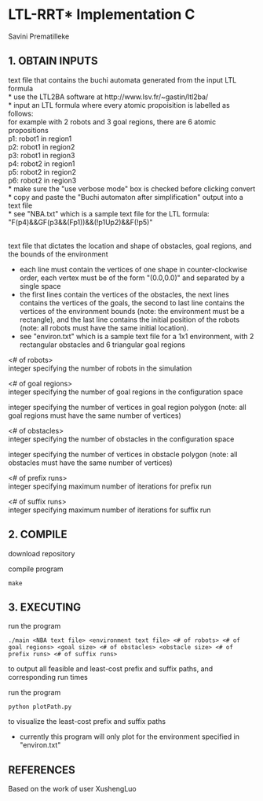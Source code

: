 # LTL-RRT* Implementation C
Savini Prematilleke

## 1. OBTAIN INPUTS 
<NBA text file>  
text file that contains the buchi automata generated from the input LTL formula<br/>
   * use the LTL2BA software at http://www.lsv.fr/~gastin/ltl2ba/ <br/>  
   * input an LTL formula where every atomic propoisition is labelled as follows:<br/>  
  for example with 2 robots and 3 goal regions, there are 6 atomic propositions <br/> 
  p1: robot1 in region1  <br/>
  p2: robot1 in region2   <br/>
  p3: robot1 in region3  <br/>
  p4: robot2 in region1  <br/>
  p5: robot2 in region2  <br/>
  p6: robot2 in region3  <br/>
   * make sure the "use verbose mode" box is checked before clicking convert  <br/>
   * copy and paste the "Buchi automaton after simplification" output into a text file <br/> 
   * see "NBA.txt" which is a sample text file for the LTL formula:  <br/>
  "F(p4)&&GF(p3&&(Fp1))&&(!p1Up2)&&F(!p5)"  <br/>

<environment text file>   <br/>
text file that dictates the location and shape of obstacles, goal regions, and the bounds of the environment  <br/>
- each line must contain the vertices of one shape in counter-clockwise order, each vertex 
  must be of the form "(0.0,0.0)" and separated by a single space  <br/>
- the first lines contain the vertices of the obstacles, the next lines contains the 
  vertices of the goals, the second to last line contains the vertices of the environment 
  bounds (note: the environment must be a rectangle), and the last line contains the 
  initial position of the robots (note: all robots must have the same initial location).   <br/>
- see "environ.txt" which is a sample text file for a 1x1 environment, with 2 rectangular 
  obstacles and 6 triangular goal regions  <br/>

<# of robots>  
integer specifying the number of robots in the simulation  

<# of goal regions>  
integer specifying the number of goal regions in the configuration space  

<goal size>   
integer specifying the number of vertices in goal region polygon (note: all goal regions 
must have the same number of vertices)  

<# of obstacles>   
integer specifying the number of obstacles in the configuration space  

<obstacle size>  
integer specifying the number of vertices in obstacle polygon (note: all obstacles must 
have the same number of vertices)  

<# of prefix runs>   
integer specifying maximum number of iterations for prefix run  

<# of suffix runs>  
integer specifying maximum number of iterations for suffix run  

## 2. COMPILE
download repository  

compile program
~~~~
make
~~~~

## 3. EXECUTING 
run the program
~~~~
./main <NBA text file> <environment text file> <# of robots> <# of goal regions> <goal size> <# of obstacles> <obstacle size> <# of prefix runs> <# of suffix runs>
~~~~
to output all feasible and least-cost prefix and suffix paths, and corresponding run times

run the program
~~~~
python plotPath.py
~~~~
to visualize the least-cost prefix and suffix paths
- currently this program will only plot for the environment specified in "environ.txt"

## REFERENCES 
Based on the work of user XushengLuo
